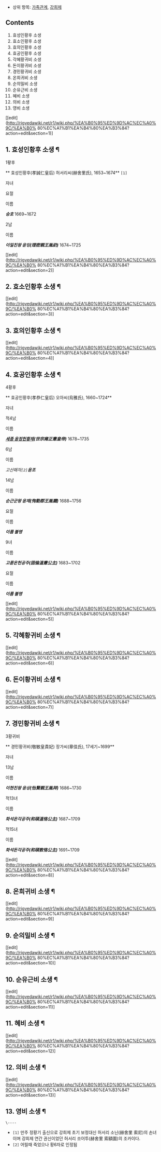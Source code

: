   * 상위 항목: [가족관계](%EA%B0%80%EC%A1%B1%EA%B4%80%EA%B3%84.md), [강희제](%EA%B0%95%ED%9D%AC%EC%A0%9C.md)  

## Contents

    

1. 효성인황후 소생 
2. 효소인황후 소생 
3. 효의인황후 소생 
4. 효공인황후 소생 
5. 각혜황귀비 소생 
6. 돈이황귀비 소생 
7. 경민황귀비 소생 
8. 온희귀비 소생 
9. 순의밀비 소생 
10. 순유근비 소생 
11. 혜비 소생 
12. 의비 소생 
13. 영비 소생 

[[edit](http://rigvedawiki.net/r1/wiki.php/%EA%B0%95%ED%9D%AC%EC%A0%9C/%EA%B0%
80%EC%A1%B1%EA%B4%80%EA%B3%84?action=edit&section=1)]

## 1. 효성인황후 소생 ¶

1홯후

** 효성인황후(孝誠仁皇后) 허서리씨(赫舍里氏), 1653~1674**
`[1]`

자녀

요절

이름

_**승호**_ 1669~1672

2남

이름

_**이밀친왕 윤잉(理密親王胤礽)**_ 1674~1725

[[edit](http://rigvedawiki.net/r1/wiki.php/%EA%B0%95%ED%9D%AC%EC%A0%9C/%EA%B0%
80%EC%A1%B1%EA%B4%80%EA%B3%84?action=edit&section=2)]

## 2. 효소인황후 소생 ¶

[[edit](http://rigvedawiki.net/r1/wiki.php/%EA%B0%95%ED%9D%AC%EC%A0%9C/%EA%B0%
80%EC%A1%B1%EA%B4%80%EA%B3%84?action=edit&section=3)]

## 3. 효의인황후 소생 ¶

[[edit](http://rigvedawiki.net/r1/wiki.php/%EA%B0%95%ED%9D%AC%EC%A0%9C/%EA%B0%
80%EC%A1%B1%EA%B4%80%EA%B3%84?action=edit&section=4)]

## 4. 효공인황후 소생 ¶

4황후

** 효공인황후(孝恭仁皇后) 오아씨(烏雅氏), 1660~1724**

자녀

적4남

이름

_**[세종 옹정헌황제](%EC%98%B9%EC%A0%95%EC%A0%9C.md)(世宗雍正憲皇帝)**_ 1678~1735

6남

이름

_고산패자`[2]`**윤조**_

14남

이름

_**순근군왕 윤제(恂勤郡王胤禵)**_ 1688~1756

요절

이름

_**이름 불명**_

9녀

이름

_**고륜온헌공주(固倫溫憲公主)**_ 1683~1702

요절

이름

_**이름 불명**_

[[edit](http://rigvedawiki.net/r1/wiki.php/%EA%B0%95%ED%9D%AC%EC%A0%9C/%EA%B0%
80%EC%A1%B1%EA%B4%80%EA%B3%84?action=edit&section=5)]

## 5. 각혜황귀비 소생 ¶

[[edit](http://rigvedawiki.net/r1/wiki.php/%EA%B0%95%ED%9D%AC%EC%A0%9C/%EA%B0%
80%EC%A1%B1%EA%B4%80%EA%B3%84?action=edit&section=6)]

## 6. 돈이황귀비 소생 ¶

[[edit](http://rigvedawiki.net/r1/wiki.php/%EA%B0%95%ED%9D%AC%EC%A0%9C/%EA%B0%
80%EC%A1%B1%EA%B4%80%EA%B3%84?action=edit&section=7)]

## 7. 경민황귀비 소생 ¶

3황귀비

** 경민황귀비(敬敏皇貴妃) 장가씨(章佳氏), 17세기~1699**

자녀

13남

이름

_**이현친왕 윤상(怡賢親王胤祥)**_ 1686~1730

적13녀

이름

_**화석온각공주(和碩溫恪公主)**_ 1687~1709

적15녀

이름

_**화석돈각공주(和碩敦恪公主)**_ 1691~1709

[[edit](http://rigvedawiki.net/r1/wiki.php/%EA%B0%95%ED%9D%AC%EC%A0%9C/%EA%B0%
80%EC%A1%B1%EA%B4%80%EA%B3%84?action=edit&section=8)]

## 8. 온희귀비 소생 ¶

[[edit](http://rigvedawiki.net/r1/wiki.php/%EA%B0%95%ED%9D%AC%EC%A0%9C/%EA%B0%
80%EC%A1%B1%EA%B4%80%EA%B3%84?action=edit&section=9)]

## 9. 순의밀비 소생 ¶

[[edit](http://rigvedawiki.net/r1/wiki.php/%EA%B0%95%ED%9D%AC%EC%A0%9C/%EA%B0%
80%EC%A1%B1%EA%B4%80%EA%B3%84?action=edit&section=10)]

## 10. 순유근비 소생 ¶

[[edit](http://rigvedawiki.net/r1/wiki.php/%EA%B0%95%ED%9D%AC%EC%A0%9C/%EA%B0%
80%EC%A1%B1%EA%B4%80%EA%B3%84?action=edit&section=11)]

## 11. 혜비 소생 ¶

[[edit](http://rigvedawiki.net/r1/wiki.php/%EA%B0%95%ED%9D%AC%EC%A0%9C/%EA%B0%
80%EC%A1%B1%EA%B4%80%EA%B3%84?action=edit&section=12)]

## 12. 의비 소생 ¶

[[edit](http://rigvedawiki.net/r1/wiki.php/%EA%B0%95%ED%9D%AC%EC%A0%9C/%EA%B0%
80%EC%A1%B1%EA%B4%80%EA%B3%84?action=edit&section=13)]

## 13. 영비 소생 ¶

`\----`

  * `[1]` 만주 정황기 출신으로 강희제 초기 보정대신 허서리 소닌(赫舍里 索尼)의 손녀이며 강희제 연간 권신이었던 허서리 쏘어투(赫舍里 索額圖)의 조카이다.
  * `[2]` 어릴때 죽었으나 황6자로 인정됨

